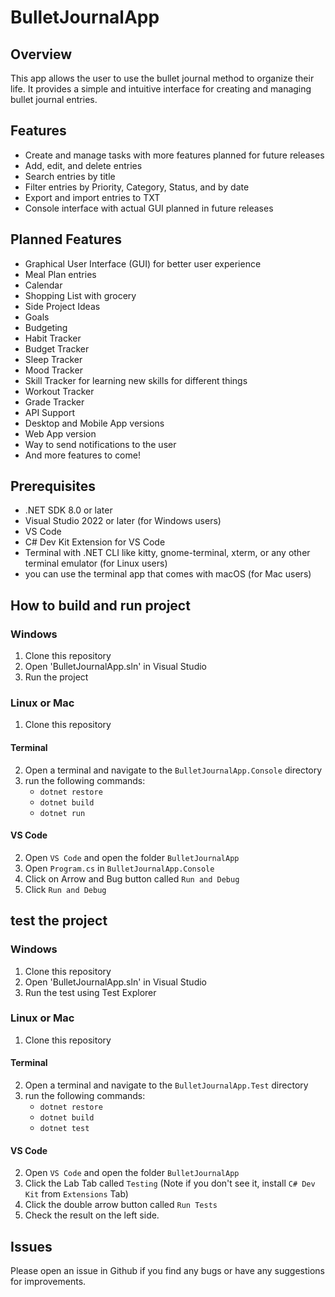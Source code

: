 # BulletJournalApp

## Overview
This app allows the user to use the bullet journal method to organize their life.
It provides a simple and intuitive interface for creating and managing bullet journal entries.

## Features
- Create and manage tasks with more features planned for future releases
- Add, edit, and delete entries
- Search entries by title
- Filter entries by Priority, Category, Status, and by date
- Export and import entries to TXT
- Console interface with actual GUI planned in future releases

## Planned Features
- Graphical User Interface (GUI) for better user experience
- Meal Plan entries
- Calendar
- Shopping List with grocery
- Side Project Ideas
- Goals
- Budgeting
- Habit Tracker
- Budget Tracker
- Sleep Tracker
- Mood Tracker
- Skill Tracker for learning new skills for different things
- Workout Tracker
- Grade Tracker
- API Support
- Desktop and Mobile App versions
- Web App version
- Way to send notifications to the user
- And more features to come!

## Prerequisites
- .NET SDK 8.0 or later
- Visual Studio 2022 or later (for Windows users)
- VS Code
- C# Dev Kit Extension for VS Code
- Terminal with .NET CLI like kitty, gnome-terminal, xterm, or any other terminal emulator (for Linux users)
- you can use the terminal app that comes with macOS (for Mac users)

## How to build and run project

### Windows
1. Clone this repository
2. Open 'BulletJournalApp.sln' in Visual Studio
3. Run the project

### Linux or Mac
1. Clone this repository

#### Terminal
2. Open a terminal and navigate to the `BulletJournalApp.Console` directory
3. run the following commands:
	- `dotnet restore`
	- `dotnet build`
	- `dotnet run`

#### VS Code
2. Open `VS Code` and open the folder `BulletJournalApp`
3. Open `Program.cs` in `BulletJournalApp.Console`
4. Click on Arrow and Bug button called `Run and Debug`
5. Click `Run and Debug`

## test the project

### Windows
1. Clone this repository
2. Open 'BulletJournalApp.sln' in Visual Studio
3. Run the test using Test Explorer

### Linux or Mac
1. Clone this repository

#### Terminal
2. Open a terminal and navigate to the `BulletJournalApp.Test` directory
3. run the following commands:
   - `dotnet restore`
   - `dotnet build`
   - `dotnet test`

#### VS Code
 2. Open `VS Code` and open the folder `BulletJournalApp`
 3. Click the Lab Tab called `Testing` (Note if you don't see it, install `C# Dev Kit` from `Extensions` Tab)
 4. Click the double arrow button called `Run Tests`
 5. Check the result on the left side.


## Issues
Please open an issue in Github if you find any bugs or have any suggestions for improvements.
